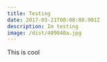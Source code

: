 ```yaml
---
title: Testing
date: 2017-03-21T00:08:08.991Z
description: Im testing
image: /dist/409840a.jpg
---
```


This is cool